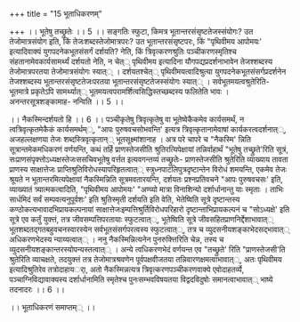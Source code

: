 +++
title = "15 भूताधिकरणम्"

+++
।। भूतेषु तच्छ्रुतेः ।। 5 ।। सङ्गतिः स्फुटा, किमत्र भूतान्तरसंसृष्टतेजस्संयोगः? उत तेजोमात्रसंयोग इति, किं तेजःशब्दस्तेजोमात्रपरः? उत भूतान्तरसंसृष्टपरः, किं "पृथिवीमय आपोमयः' इत्यादिवाक्यं युगपदनेकभूतसंसर्गं दर्शयति? नेति, किं त्रिवृत्करणश्रुतिः पञ्चीकरणस्मृतिश्च संहतानामेवकार्यसामर्थ्यं दर्शयतो नेति, न चेत्् पृथिवीमय इत्यादिना यौगपद्यप्रदर्शनाभावेन तेजश्शब्दस्य तेजोमात्रपरतया तेजोमात्रसंयोगः स्यात्् । दर्शयतश्चेत्् पृथिवीमयत्वादिश्रुत्या युगपदनेकभूतसंसर्गप्रदर्शनेन तेजश्शब्दस्य भूतान्तरसंसृष्टतेजःपरतया भूतान्तरसंसृष्टतेजस्संयोगः स्यात्् । सर्वभूतमयत्वश्रुतेरिति- भूतमात्रे प्रकृतेऽपि सामर्थ्यात्् भूतमयत्वपरामर्शित्वसिद्धिस्तच्छब्दस्य फलितेति भावः । अनन्तरसूत्रशङ्कामाह- नन्विति ।। 5 ।।

।। नैकस्मिन्दर्शयतो हि ।। 6 ।। पञ्चीकृतेषु त्रिवृत्कृतेषु वा भूतेष्वेकैकमेव कार्यसमर्थं, न त्वत्रिवृत्कृतमेकैकं कार्यसमर्थम््, "आपः पुरुषवचसोभवन्ति' इत्यत्र त्रिवृत्कृतानामेवाषां कार्यकरत्वदर्शनात््, अजहल्लक्षणया तेजः शब्दस्त्रिवृत्कृतान्् भूतसूक्ष्मांशानाह । अत्र परे चापरे च "नैकस्मि' न्निति सूत्रान्तमेकमधिकरणं वर्णयन्ति, कथं तर्हि प्राणस्तेजसीति श्रुतिरत्यिपेक्षायां तन्निर्वाहार्थं "भूतेषु तच्छ्रुते'रिति सूत्रं, सःप्राणसंपृक्त्तोऽध्यक्षस्तेजःससचिवभूतेषु वर्त्तत इत्यवगन्तव्यं तच्छ्रुतेः- प्राणस्तेजसीति श्रुतेरिति व्याख्याय तावता प्राणस्य साक्षात्तेजः प्राप्तिश्रुतिविरोधस्यापरिहृतत्वात्् स्त्रुध्नपाटलिपुत्रदृष्टान्तेन विरोधं शमयन्ति, एकमेव तेजः श्रूयते न भूतान्तरमित्यपेक्षायां नैकस्मिन्निति सूत्रमवतारयन्ति, दर्शयतः प्रश्नप्रतिवचने "आपः पुरुषवचसः' इति, व्याख्यातं त्र्यात्मकत्वादिति, "पृथिवीमय आपोमयः' "अण्व्यो मात्रा विनाशिन्यो दर्शार्धानान्तु याः स्मृताः । ताभिः सार्धमिदं सर्वं सम्पवत्यनुपूर्वशः' इति श्रुतिस्मृती दर्शयति इति वेति, भेतेष्विति सूत्रे दृष्टान्तस्य कण्ठोकत्यभावादभिप्रायकल्पनायां साक्षात्तेजःइम्पत्तिश्रुर्तिविरोधपरिहारो दृष्टान्ताभिप्रायकल्पनं च "सोऽध्यक्षे' इति सूत्रे एव कर्तुं युक्त्तं, तत्र जीवसम्पत्तिपरतायाः स्फुटत्वात््, भूतेष्विति सूत्रे जीवसहितप्राणनिर्द्देशाभावात्् भूतशब्दतद्गतबहुवचनस्वारस्येन सर्वभूतसंसर्गपरत्वस्य स्फुटत्वात््, तत्र च व्युदसनीयशङ्काभेदसद्भावात्् अधिकरणभेदस्य न्याय्यत्वात्् । ननु नैकस्मिन्नित्यनेन पुनरुक्त्तिरिति चेन्न, तस्य च व्युदसनीयशङ्कान्तरस्योपन्यस्तत्वात्् । अन्ये त्वधिकरणभेदं वर्णयन्त एव "तच्छ्रुते' रिति "प्राणस्तेजसी'ति श्रुतेरिति व्याचक्षते, तदयुक्त्तं तत्र तेजोमात्रश्रवणेन पूर्वपक्षवीजतया तन्निवारणक्षमत्वाभावात््, अतः पृथिवीमय इत्यादिश्रुतिरेव तत्रोदाहायर्ा, अतो नैकस्मिन्नत्यत्र त्रिवृत्करणपञ्चीकरणवाक्ये एवोदाहतर्व्ये, पञ्चाग्निविद्यावाक्यस्य दर्शार्धानामिति स्मृतेश्च पुनःसम्भवविषयतया विद्वदविदुषोः समानत्वाभावात्् भाष्ये तदनादरः ।। 6 ।।

।। भूताधिकरणं समाप्तम्् ।।

